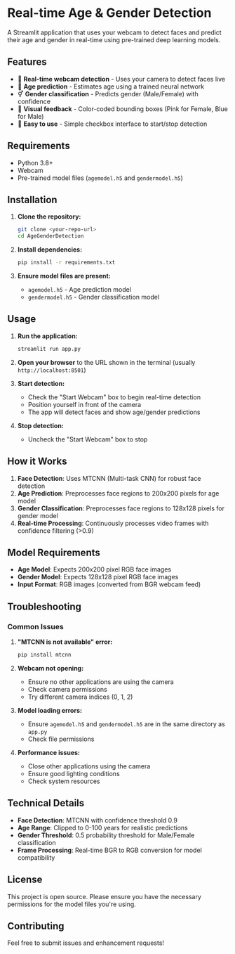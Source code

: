 # Real-time Age & Gender Detection

A Streamlit application that uses your webcam to detect faces and predict their age and gender in real-time using pre-trained deep learning models.

## Features

- 🎥 **Real-time webcam detection** - Uses your camera to detect faces live
- 👤 **Age prediction** - Estimates age using a trained neural network
- ⚥ **Gender classification** - Predicts gender (Male/Female) with confidence
- 🎨 **Visual feedback** - Color-coded bounding boxes (Pink for Female, Blue for Male)
- 🚀 **Easy to use** - Simple checkbox interface to start/stop detection

## Requirements

- Python 3.8+
- Webcam
- Pre-trained model files (`agemodel.h5` and `gendermodel.h5`)

## Installation

1. **Clone the repository:**
   ```bash
   git clone <your-repo-url>
   cd AgeGenderDetection
   ```

2. **Install dependencies:**
   ```bash
   pip install -r requirements.txt
   ```

3. **Ensure model files are present:**
   - `agemodel.h5` - Age prediction model
   - `gendermodel.h5` - Gender classification model

## Usage

1. **Run the application:**
   ```bash
   streamlit run app.py
   ```

2. **Open your browser** to the URL shown in the terminal (usually `http://localhost:8501`)

3. **Start detection:**
   - Check the "Start Webcam" box to begin real-time detection
   - Position yourself in front of the camera
   - The app will detect faces and show age/gender predictions

4. **Stop detection:**
   - Uncheck the "Start Webcam" box to stop

## How it Works

1. **Face Detection**: Uses MTCNN (Multi-task CNN) for robust face detection
2. **Age Prediction**: Preprocesses face regions to 200x200 pixels for age model
3. **Gender Classification**: Preprocesses face regions to 128x128 pixels for gender model
4. **Real-time Processing**: Continuously processes video frames with confidence filtering (>0.9)

## Model Requirements

- **Age Model**: Expects 200x200 pixel RGB face images
- **Gender Model**: Expects 128x128 pixel RGB face images
- **Input Format**: RGB images (converted from BGR webcam feed)

## Troubleshooting

### Common Issues

1. **"MTCNN is not available" error:**
   ```bash
   pip install mtcnn
   ```

2. **Webcam not opening:**
   - Ensure no other applications are using the camera
   - Check camera permissions
   - Try different camera indices (0, 1, 2)

3. **Model loading errors:**
   - Ensure `agemodel.h5` and `gendermodel.h5` are in the same directory as `app.py`
   - Check file permissions

4. **Performance issues:**
   - Close other applications using the camera
   - Ensure good lighting conditions
   - Check system resources

## Technical Details

- **Face Detection**: MTCNN with confidence threshold 0.9
- **Age Range**: Clipped to 0-100 years for realistic predictions
- **Gender Threshold**: 0.5 probability threshold for Male/Female classification
- **Frame Processing**: Real-time BGR to RGB conversion for model compatibility

## License

This project is open source. Please ensure you have the necessary permissions for the model files you're using.

## Contributing

Feel free to submit issues and enhancement requests!

